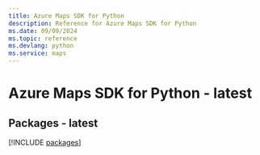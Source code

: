 ```yaml
---
title: Azure Maps SDK for Python
description: Reference for Azure Maps SDK for Python
ms.date: 09/09/2024
ms.topic: reference
ms.devlang: python
ms.service: maps
---
```

# Azure Maps SDK for Python - latest
## Packages - latest
[!INCLUDE [packages](maps-index.md)]